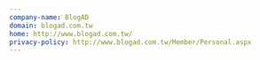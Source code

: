 ```yaml
---
company-name: BlogAD
domain: blogad.com.tw
home: http://www.blogad.com.tw/
privacy-policy: http://www.blogad.com.tw/Member/Personal.aspx
---
```




